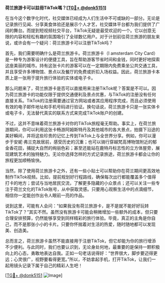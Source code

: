 **荷兰旅游卡可以註冊TikTok嗎？[[TG💪+ @donk5151](https://t.me/s/donk5151)]**

在当今这个数字化时代，社交媒体已经成为人们生活中不可或缺的一部分。无论是记录旅行见闻、分享美食体验还是展示个人才艺，社交媒体平台都为我们提供了广阔的舞台。而提到短视频社交平台，TikTok无疑是最受欢迎的一个。它以创意无限的内容和轻松有趣的氛围吸引了全球数亿用户。对于计划前往荷兰旅游的朋友来说，或许会有一个疑问：荷兰旅游卡可以注册TikTok吗？

首先，我们需要明确什么是荷兰旅游卡。荷兰旅游卡（I amsterdam City Card）是一种专为游客设计的便捷工具，旨在帮助游客节省时间和金钱，同时更好地探索这座美丽的城市。持有这张卡片的游客可以在一定期限内免费乘坐公共交通工具，并且享受许多博物馆、景点以及餐厅的免费或折扣入场权益。因此，荷兰旅游卡本质上是一张用于提升旅行体验的实体或电子卡。

那么问题来了，荷兰旅游卡是否可以直接用来注册TikTok呢？答案是不可以。因为荷兰旅游卡的功能仅限于提供交通便利及景点优惠，与TikTok的注册没有任何直接关系。TikTok的注册需要通过官方网站或者其应用程序完成，而且必须使用有效的电子邮件地址和手机号码进行验证。换句话说，荷兰旅游卡只是一张实体卡或电子卡，无法替代真实的联系方式来完成TikTok账户的创建。

不过，这并不意味着荷兰旅游卡对你的TikTok旅程毫无帮助。事实上，在荷兰旅游期间，你可以利用这张卡畅游阿姆斯特丹及其他城市的各大景点，拍摄下沿途的美好瞬间，并将这些珍贵的记忆上传到TikTok上与全世界分享。例如，你可以漫步于安妮·弗兰克故居前，感受历史的沉重；也可以骑行穿越梵高博物馆附近的郁金香花田，捕捉大自然的绚丽色彩；甚至还能站在鹿特丹标志性的立方体屋旁，展现建筑艺术的独特魅力。无论你选择怎样的方式记录旅途，荷兰旅游卡都会让你的旅程更加顺畅愉快。

当然，除了使用荷兰旅游卡之外，还有一些小贴士可以帮助你在荷兰期间更高效地制作TikTok视频。比如，提前规划好行程路线，确保每次出行都能覆盖多个值得打卡的地方；尝试与当地居民交流，了解更多隐藏的小众景点；还可以关注一些专注于荷兰文化的TikTok账号，从中获取灵感。只要用心观察生活中的点滴细节，相信你一定能创作出令人眼前一亮的作品。

说到这里，可能有人会问：“如果我没有荷兰旅游卡，是不是就不能好好玩转TikTok了？”其实不然。虽然没有旅游卡可能会稍微增加一些额外的成本，但只要合理安排预算，仍然能够享受到同样精彩的旅行体验。毕竟，真正的主角是你自己，而不是那张小小的卡片。只要你怀揣着对生活的热爱，随时随地都可以发现美、创造美。

总而言之，荷兰旅游卡虽然不能直接用于注册TikTok，但它却能为你的旅行增添不少便利。与此同时，我们也要认识到，无论身处何地，最重要的是保持一颗积极向上的心态，勇敢地表达自我。正如一句老话说得好：“世界很大，脚步要迈得更远；心灵很广，视野要看得更宽。”所以，不妨拿起手机，打开TikTok，让我们一起用镜头记录下属于自己的精彩人生吧！

[[TG💪+ @donk5151](https://t.me/s/donk5151) ![Image](https://i.postimg.cc/rwNCRYN7/Snipaste-2025-04-30-17-27-05.png)]